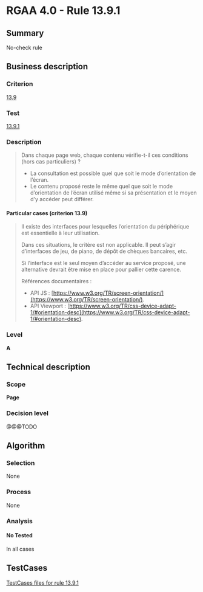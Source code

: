 # RGAA 4.0 - Rule 13.9.1

## Summary
No-check rule


## Business description

### Criterion
[13.9](https://www.numerique.gouv.fr/publications/rgaa-accessibilite/methode/criteres/#crit-13-9)

### Test
[13.9.1](https://www.numerique.gouv.fr/publications/rgaa-accessibilite/methode/criteres/#test-13-9-1)

### Description
> Dans chaque page web, chaque contenu vérifie-t-il ces conditions (hors cas particuliers) ?
> 
> * La consultation est possible quel que soit le mode d’orientation de l’écran.
> * Le contenu proposé reste le même quel que soit le mode d’orientation de l’écran utilisé même si sa présentation et le moyen d’y accéder peut différer.

#### Particular cases (criterion 13.9)
> Il existe des interfaces pour lesquelles l’orientation du périphérique est essentielle à leur utilisation.
> 
> Dans ces situations, le critère est non applicable. Il peut s’agir d’interfaces de jeu, de piano, de dépôt de chèques bancaires, etc.
> 
> Si l’interface est le seul moyen d’accéder au service proposé, une alternative devrait être mise en place pour pallier cette carence.
> 
> Références documentaires :
> 
> * API JS : [https://www.w3.org/TR/screen-orientation/](https://www.w3.org/TR/screen-orientation/).
> * API Viewport : [https://www.w3.org/TR/css-device-adapt-1/#orientation-desc](https://www.w3.org/TR/css-device-adapt-1/#orientation-desc).

### Level
**A**


## Technical description

### Scope
**Page**

### Decision level
@@@TODO


## Algorithm

### Selection
None

### Process
None

### Analysis

#### No Tested
In all cases


##  TestCases

[TestCases files for rule 13.9.1](https://gitlab.com/asqatasun/Asqatasun/-/tree/v5/rules/rules-rgaa4.0/src/test/resources/testcases/rgaa40//Rgaa40Rule130901/)


